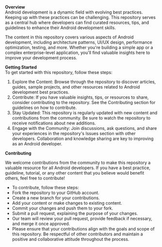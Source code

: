 **Overview**   
Android development is a dynamic field with evolving best practices. Keeping up with these practices can be challenging. This repository serves as a central hub where developers can find curated resources, tips, and guidelines to enhance their Android development skills.

The content in this repository covers various aspects of Android development, including architecture patterns, UI/UX design, performance optimization, testing, and more. Whether you're building a simple app or a complex enterprise-level application, you'll find valuable insights here to improve your development process.

**Getting Started**  
To get started with this repository, follow these steps:


1. Explore the Content: Browse through the repository to discover articles, guides, sample projects, and other resources related to Android development best practices.
2. Contribute: If you have valuable insights, tips, or resources to share, consider contributing to the repository. See the Contributing section for guidelines on how to contribute.
3. Stay Updated: This repository is regularly updated with new content and contributions from the community. Be sure to watch the repository to receive notifications about new additions.
4. Engage with the Community: Join discussions, ask questions, and share your experiences in the repository's Issues section with other developers. Collaboration and knowledge sharing are key to improving as an Android developer.

**Contributing**   
  
We welcome contributions from the community to make this repository a valuable resource for all Android developers. If you have a best practice, guideline, tutorial, or any other content that you believe would benefit others, feel free to contribute!


- To contribute, follow these steps:
- Fork the repository to your GitHub account.
- Create a new branch for your contributions.
- Add your content or make changes to existing content.
- Commit your changes and push them to your fork.
- Submit a pull request, explaining the purpose of your changes.
- Our team will review your pull request, provide feedback if necessary, and merge it once approved.
- Please ensure that your contributions align with the goals and scope of this repository. Be respectful of other contributors and maintain a positive and collaborative attitude throughout the process.
